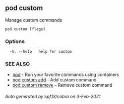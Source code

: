 ## pod custom

Manage custom commands

```
pod custom [flags]
```

### Options

```
  -h, --help   help for custom
```

### SEE ALSO

* [pod](pod.md)	 - Run your favorite commands using containers
* [pod custom add](pod_custom_add.md)	 - Add custom command
* [pod custom remove](pod_custom_remove.md)	 - Remove custom command

###### Auto generated by spf13/cobra on 3-Feb-2021
